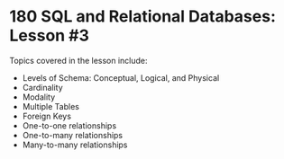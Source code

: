 # 180 SQL and Relational Databases: Lesson #3

Topics covered in the lesson include:
* Levels of Schema: Conceptual, Logical, and Physical
* Cardinality
* Modality
* Multiple Tables
* Foreign Keys
* One-to-one relationships
* One-to-many relationships
* Many-to-many relationships
